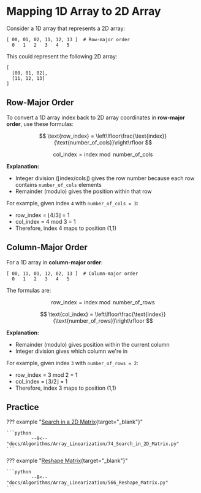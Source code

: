 # Mapping 1D Array to 2D Array

Consider a 1D array that represents a 2D array:

```
[ 00, 01, 02, 11, 12, 13 ]  # Row-major order
  0   1   2   3   4   5
```

This could represent the following 2D array:
```
[
  [00, 01, 02],
  [11, 12, 13]
]
```

## Row-Major Order

To convert a 1D array index back to 2D array coordinates in **row-major order**, use these formulas:

$$
\text{row_index} = \left\lfloor\frac{\text{index}}{\text{number_of_cols}}\right\rfloor
$$

$$
\text{col_index} = \text{index} \bmod \text{number_of_cols}
$$

**Explanation:**

- Integer division (⌊index/cols⌋) gives the row number because each row contains `number_of_cols` elements
- Remainder (modulo) gives the position within that row

For example, given index `4` with `number_of_cols = 3`:

- row_index = ⌊4/3⌋ = 1
- col_index = 4 mod 3 = 1
- Therefore, index 4 maps to position (1,1)

## Column-Major Order

For a 1D array in **column-major order**:
```
[ 00, 11, 01, 12, 02, 13 ]  # Column-major order
  0   1   2   3   4   5
```

The formulas are:

$$
\text{row_index} = \text{index} \bmod \text{number_of_rows}
$$

$$
\text{col_index} = \left\lfloor\frac{\text{index}}{\text{number_of_rows}}\right\rfloor
$$

**Explanation:**

- Remainder (modulo) gives position within the current column
- Integer division gives which column we're in

For example, given index `3` with `number_of_rows = 2`:

- row_index = 3 mod 2 = 1
- col_index = ⌊3/2⌋ = 1
- Therefore, index 3 maps to position (1,1)


## Practice

??? example "[Search in a 2D Matrix](https://leetcode.com/problems/search-a-2d-matrix/){target="_blank"}"

    ```python 
             --8<-- "docs/Algorithms/Array_Linearization/74_Search_in_2D_Matrix.py"
    ```

??? example "[Reshape Matrix](https://leetcode.com/problems/reshape-the-matrix/){target="_blank"}"

    ```python 
             --8<-- "docs/Algorithms/Array_Linearization/566_Reshape_Matrix.py"
    ```